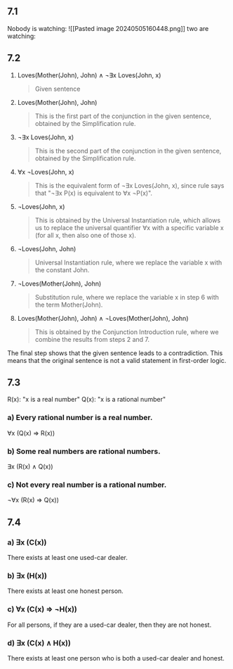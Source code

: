 ## 7.1
Nobody is watching:
![[Pasted image 20240505160448.png]]
two are watching:

## 7.2
1. Loves(Mother(John), John) ∧ ¬∃x Loves(John, x)
   > Given sentence

2. Loves(Mother(John), John)
   >This is the first part of the conjunction in the given sentence, obtained by the Simplification rule.

3. ¬∃x Loves(John, x)
   > This is the second part of the conjunction in the given sentence, obtained by the Simplification rule.

4. ∀x ¬Loves(John, x)
   >This is the equivalent form of ¬∃x Loves(John, x), since rule says that "¬∃x P(x) is equivalent to ∀x ¬P(x)".

5. ¬Loves(John, x)
   > This is obtained by the Universal Instantiation rule, which allows us to replace the universal quantifier ∀x with a specific variable x (for all x, then also one of those x).

6. ¬Loves(John, John)
   > Universal Instantiation rule, where we replace the variable x with the constant John.

7. ¬Loves(Mother(John), John)
   >  Substitution rule, where we replace the variable x in step 6 with the term Mother(John).

8. Loves(Mother(John), John) ∧ ¬Loves(Mother(John), John)
   > This is obtained by the Conjunction Introduction rule, where we combine the results from steps 2 and 7.

The final step shows that the given sentence leads to a contradiction. This means that the original sentence is not a valid statement in first-order logic.

## 7.3

R(x): "x is a real number"
Q(x): "x is a rational number"

### a) Every rational number is a real number.
∀x (Q(x) ⇒ R(x))

### b) Some real numbers are rational numbers.
∃x (R(x) ∧ Q(x))

### c) Not every real number is a rational number.
¬∀x (R(x) ⇒ Q(x))

## 7.4
### a) ∃x (C(x))
There exists at least one used-car dealer.

### b) ∃x (H(x))
There exists at least one honest person.

### c) ∀x (C(x) ⇒ ¬H(x))
For all persons, if they are a used-car dealer, then they are not honest.

### d) ∃x (C(x) ∧ H(x))
There exists at least one person who is both a used-car dealer and honest.

